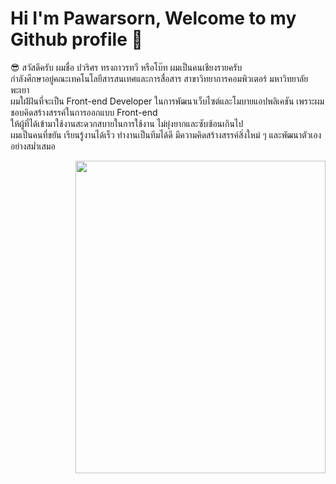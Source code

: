 # Hi I'm Pawarsorn, Welcome to my Github profile 👋
 :sunglasses: สวัสดีครับ ผมชื่อ ปวริศร ทรงถาวรทวี หรือโบ๊ท ผมเป็นคนเชียงรายครับ <br>
 กำลังศึกษาอยู่คณะเทคโนโลยีสารสนเทศและการสื่อสาร สาขาวิทยาการคอมพิวเตอร์ มหาวิทยาลัยพะเยา <br>
 ผมใฝ่ฝันที่จะเป็น Front-end Developer ในการพัฒนาเว็บไซต์และโมบายแอปพลิเคชัน เพราะผมชอบคิดสร้างสรรค์ในการออกแบบ Front-end <br> 
 ให้ผู้ที่ได้เข้ามาใช้งานสะดวกสบายในการใช้งาน ไม่ยุ่งยากและซับซ้อนเกินไป <br>
 ผมเป็นคนที่ขยัน เรียนรู้งานได้เร็ว ทำงานเป็นทีมได้ดี มีความคิดสร้างสรรค์สิ่งใหม่ ๆ และพัฒนาตัวเองอย่างสม่ำเสมอ <br>
 
 <a href="https://filezeed.s3.us-west-1.wasabisys.com/aTPqrxCrES.jpg"><img src="https://filezeed.s3.us-west-1.wasabisys.com/aTPqrxCrES.jpg" align="right" height="500" width="400" ></a>
 
 
<!--
**BoatPawarisorn25/BoatPawarisorn25** is a ✨ _special_ ✨ repository because its `README.md` (this file) appears on your GitHub profile.

Here are some ideas to get you started:

- 🔭 I’m currently working on ...
- 🌱 I’m currently learning ...
- 👯 I’m looking to collaborate on ...
- 🤔 I’m looking for help with ...
- 💬 Ask me about ...
- 📫 How to reach me: ...
- 😄 Pronouns: ...
- ⚡ Fun fact: ...
-->
